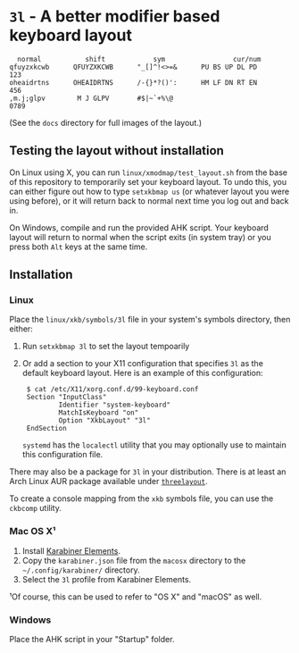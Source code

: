 # `3l` - A better modifier based keyboard layout

      normal           shift            sym                 cur/num
    qfuyzxkcwb      QFUYZXKCWB      "_[]^!<>=&      PU BS UP DL PD      123
    oheaidrtns      OHEAIDRTNS      /-{}*?()':      HM LF DN RT EN      456
    ,m.j;glpv        M J GLPV       #$|~`+%\@                          0789

(See the `docs` directory for full images of the layout.)

## Testing the layout without installation

On Linux using X, you can run `linux/xmodmap/test_layout.sh` from the base of
this repository to temporarily set your keyboard layout. To undo this, you can
either figure out how to type `setxkbmap us` (or whatever layout you were using
before), or it will return back to normal next time you log out and back in.

On Windows, compile and run the provided AHK script. Your keyboard layout will
return to normal when the script exits (in system tray) or you press both `Alt`
keys at the same time.

## Installation

### Linux

Place the `linux/xkb/symbols/3l` file in your system's symbols directory, then
either:

1. Run `setxkbmap 3l` to set the layout tempoarily
2. Or add a section to your X11 configuration that specifies `3l` as the
   default keyboard layout. Here is an example of this configuration:

        $ cat /etc/X11/xorg.conf.d/99-keyboard.conf
        Section "InputClass"
                Identifier "system-keyboard"
                MatchIsKeyboard "on"
                Option "XkbLayout" "3l"
        EndSection

    `systemd` has the `localectl` utility that you may optionally use to
    maintain this configuration file.

There may also be a package for `3l` in your distribution. There is at least an
Arch Linux AUR package available under
[`threelayout`](https://aur.archlinux.org/packages/threelayout).

To create a console mapping from the `xkb` symbols file, you can use the
`ckbcomp` utility.

### Mac OS X¹

1. Install [Karabiner Elements](https://github.com/tekezo/Karabiner-Elements).
2. Copy the `karabiner.json` file from the `macosx` directory to the
   `~/.config/karabiner/` directory.
3. Select the `3l` profile from Karabiner Elements.

¹Of course, this can be used to refer to "OS X" and "macOS" as well.

### Windows

Place the AHK script in your "Startup" folder.
